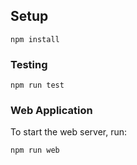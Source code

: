 ## Setup

```
npm install
```

### Testing

```
npm run test
```

### Web Application

To start the web server, run:

```
npm run web
```
